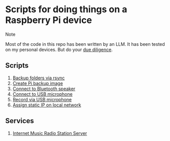 # Scripts for doing things on a Raspberry Pi device

> [!NOTE]  
> Most of the code in this repo has been written by an LLM. It has been tested on my personal devices. But do your [due diligence](https://www.reddit.com/r/linuxmemes/comments/1i3kenq/hot_takedont_copy_random_commands_you_see_on_the).

## Scripts
1. [Backup folders via rsync](./backup.sh)
2. [Create Pi backup image](./pi_disk_image_backup.sh)
3. [Connect to Bluetooth speaker](./bluetooth_speaker_setup.sh)
4. [Connect to USB microphone](./usb_mic_connect.sh)
5. [Record via USB microphone](./usb_mic_record.sh)
6. [Assign static IP on local network](./static_ip_address.md)

## Services
1. [Internet Music Radio Station Server](./music-server/)